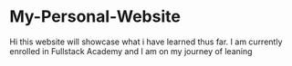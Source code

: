 # My-Personal-Website
Hi this website will showcase what i have learned thus far. I am currently enrolled in Fullstack Academy and I am on my journey of leaning 
